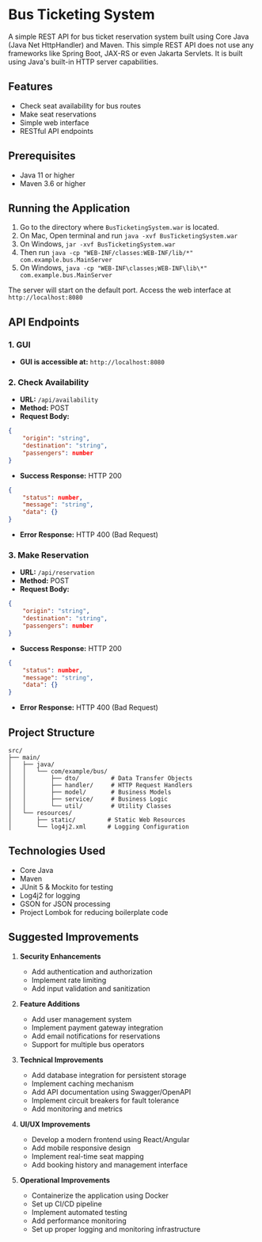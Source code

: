# Bus Ticketing System

A simple REST API for bus ticket reservation system built using Core Java (Java Net HttpHandler) and Maven.
This simple REST API does not use any frameworks like Spring Boot, JAX-RS or even Jakarta Servlets. It is built using Java's built-in HTTP server capabilities.

## Features

- Check seat availability for bus routes
- Make seat reservations
- Simple web interface
- RESTful API endpoints

## Prerequisites

- Java 11 or higher
- Maven 3.6 or higher

## Running the Application

1. Go to the directory where `BusTicketingSystem.war` is located.
2. On Mac, Open terminal and run `java -xvf BusTicketingSystem.war`
3. On Windows, `jar -xvf BusTicketingSystem.war`
4. Then run `java -cp "WEB-INF/classes:WEB-INF/lib/*" com.example.bus.MainServer`
5. On Windows, `java -cp "WEB-INF\classes;WEB-INF\lib\*" com.example.bus.MainServer`


The server will start on the default port. Access the web interface at `http://localhost:8080`

## API Endpoints

### 1. GUI
- **GUI is accessible at:** `http://localhost:8080`

### 2. Check Availability
- **URL:** `/api/availability`
- **Method:** POST
- **Request Body:**
```json
{
    "origin": "string",
    "destination": "string",
    "passengers": number
}
```
- **Success Response:** HTTP 200
```json
{
    "status": number,
    "message": "string",
    "data": {}
}
```
- **Error Response:** HTTP 400 (Bad Request)

### 3. Make Reservation
- **URL:** `/api/reservation`
- **Method:** POST
- **Request Body:**
```json
{
    "origin": "string",
    "destination": "string",
    "passengers": number
}
```
- **Success Response:** HTTP 200
```json
{
    "status": number,
    "message": "string",
    "data": {}
}
```
- **Error Response:** HTTP 400 (Bad Request)

## Project Structure

```
src/
├── main/
│   ├── java/
│   │   └── com/example/bus/
│   │       ├── dto/         # Data Transfer Objects
│   │       ├── handler/     # HTTP Request Handlers
│   │       ├── model/       # Business Models
│   │       ├── service/     # Business Logic
│   │       └── util/        # Utility Classes
│   └── resources/
│       ├── static/         # Static Web Resources
│       └── log4j2.xml      # Logging Configuration
```

## Technologies Used

- Core Java
- Maven
- JUnit 5 & Mockito for testing
- Log4j2 for logging
- GSON for JSON processing
- Project Lombok for reducing boilerplate code

## Suggested Improvements

1. **Security Enhancements**
   - Add authentication and authorization
   - Implement rate limiting
   - Add input validation and sanitization

2. **Feature Additions**
   - Add user management system
   - Implement payment gateway integration
   - Add email notifications for reservations
   - Support for multiple bus operators

3. **Technical Improvements**
   - Add database integration for persistent storage
   - Implement caching mechanism
   - Add API documentation using Swagger/OpenAPI
   - Implement circuit breakers for fault tolerance
   - Add monitoring and metrics

4. **UI/UX Improvements**
   - Develop a modern frontend using React/Angular
   - Add mobile responsive design
   - Implement real-time seat mapping
   - Add booking history and management interface

5. **Operational Improvements**
   - Containerize the application using Docker
   - Set up CI/CD pipeline
   - Implement automated testing
   - Add performance monitoring
   - Set up proper logging and monitoring infrastructure
